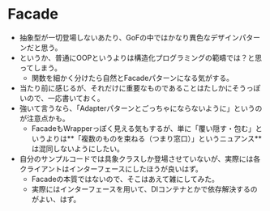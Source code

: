 # Facade

- 抽象型が一切登場しないあたり、GoFの中ではかなり異色なデザインパターンだと思う。
- というか、普通にOOPというよりは構造化プログラミングの範疇では？と思ってしまう。
  - 関数を細かく分けたら自然とFacadeパターンになる気がする。
- 当たり前に感じるが、それだけに重要なものであることはたしかにそうっぽいので、一応書いておく。
- 強いて言うなら、「Adapterパターンとごっちゃにならないように」というのが注意点かも。
  - FacadeもWrapperっぽく見える気もするが、単に「覆い隠す・包む」というよりは**「複数のものを束ねる（つまり窓口）」というニュアンス**は混同しないようにしたい。
- 自分のサンプルコードでは具象クラスしか登場させていないが、実際には各クライアントはインターフェースにしたほうが良いはず。
  - Facadeの本質ではないので、そこはあえて雑にしてみた。
  - 実際にはインターフェースを用いて、DIコンテナとかで依存解決するのがよい、はず。
